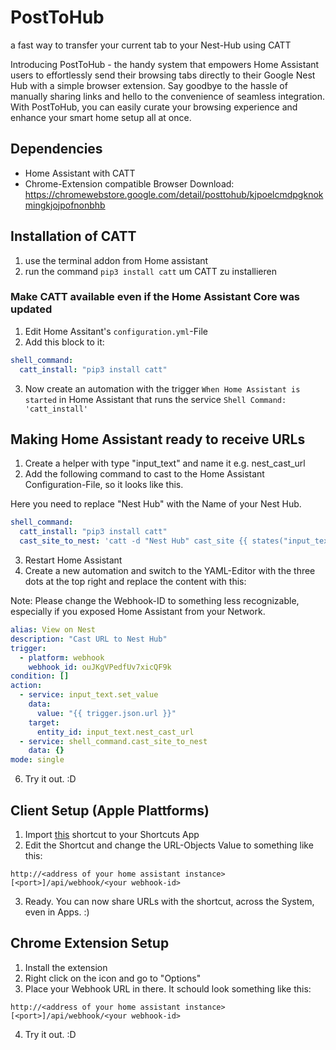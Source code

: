 # PostToHub
a fast way to transfer your current tab to your Nest-Hub using CATT

Introducing PostToHub - the handy system that empowers Home Assistant users to effortlessly send their browsing tabs directly to their Google Nest Hub with a simple browser extension. Say goodbye to the hassle of manually sharing links and hello to the convenience of seamless integration. With PostToHub, you can easily curate your browsing experience and enhance your smart home setup all at once. 

## Dependencies
- Home Assistant with CATT
- Chrome-Extension compatible Browser
  Download: https://chromewebstore.google.com/detail/posttohub/kjpoelcmdpgknokmingkjojpofnonbhb

## Installation of CATT
1. use the terminal addon from Home assistant
2. run the command `pip3 install catt` um CATT zu installieren

### Make CATT available even if the Home Assistant Core was updated
1. Edit Home Assitant's `configuration.yml`-File
2. Add this block to it:

```yml
shell_command:
  catt_install: "pip3 install catt"
  ```
  
3. Now create an automation with the trigger `When Home Assistant is started` in Home Assistant that runs the service `Shell Command: 'catt_install'`

## Making Home Assistant ready to receive URLs
1. Create a helper with type "input_text" and name it e.g. nest_cast_url
2. Add the following command to cast to the Home Assistant Configuration-File, so it looks like this.

Here you need to replace "Nest Hub" with the Name of your Nest Hub.
```yml
shell_command:
  catt_install: "pip3 install catt"
  cast_site_to_nest: 'catt -d "Nest Hub" cast_site {{ states("input_text.nest_cast_url") }}'
  ```
3. Restart Home Assistant
4. Create a new automation and switch to the YAML-Editor with the three dots at the top right and replace the content with this:

Note: Please change the Webhook-ID to something less recognizable, especially if you exposed Home Assistant from your Network.
```yml
alias: View on Nest
description: "Cast URL to Nest Hub"
trigger:
  - platform: webhook
    webhook_id: ouJKgVPedfUv7xicQF9k
condition: []
action:
  - service: input_text.set_value
    data:
      value: "{{ trigger.json.url }}"
    target:
      entity_id: input_text.nest_cast_url
  - service: shell_command.cast_site_to_nest
    data: {}
mode: single
```
6. Try it out. :D

## Client Setup (Apple Plattforms)
1. Import [this](https://www.icloud.com/shortcuts/22debfedcfbd4be085eb7f753b9f6a4b) shortcut to your Shortcuts App
2. Edit the Shortcut and change the URL-Objects Value to something like this: 

```http://<address of your home assistant instance>[<port>]/api/webhook/<your webhook-id>```

3. Ready. You can now share URLs with the shortcut, across the System, even in Apps. :)

## Chrome Extension Setup
1. Install the extension
2. Right click on the icon and go to "Options"
3. Place your Webhook URL in there.
It schould look something like this:

```http://<address of your home assistant instance>[<port>]/api/webhook/<your webhook-id>```

4. Try it out. :D

